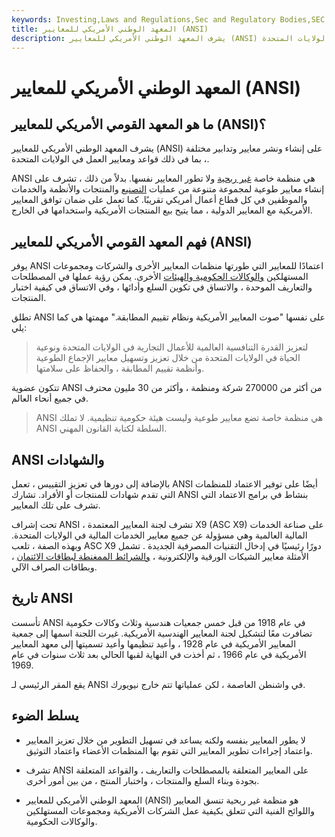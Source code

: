 ```yaml
---
keywords: Investing,Laws and Regulations,Sec and Regulatory Bodies,SEC
title: المعهد الوطني الأمريكي للمعايير (ANSI)
description: يشرف المعهد الوطني الأمريكي للمعايير (ANSI) على إنشاء ونشر قواعد ومعايير الأعمال في الولايات المتحدة.
---
```


# المعهد الوطني الأمريكي للمعايير (ANSI)
## ما هو المعهد القومي الأمريكي للمعايير (ANSI)؟

يشرف المعهد الوطني الأمريكي للمعايير (ANSI) على إنشاء ونشر معايير وتدابير مختلفة ، بما في ذلك قواعد ومعايير العمل في الولايات المتحدة.

ANSI هي منظمة خاصة [غير ربحية](/non-profitorganization) ولا تطور المعايير نفسها. بدلاً من ذلك ، تشرف على إنشاء معايير طوعية لمجموعة متنوعة من عمليات [التصنيع](/manufacturing) والمنتجات والأنظمة والخدمات والموظفين في كل قطاع أعمال أمريكي تقريبًا. كما تعمل على ضمان توافق المعايير الأمريكية مع المعايير الدولية ، مما يتيح بيع المنتجات الأمريكية واستخدامها في الخارج.

## فهم المعهد القومي الأمريكي للمعايير (ANSI)

يوفر ANSI اعتمادًا للمعايير التي طورتها منظمات المعايير الأخرى والشركات ومجموعات المستهلكين [والوكالات الحكومية والهيئات](/federal-agencies) الأخرى. يمكن رؤية عملها في المصطلحات والتعاريف الموحدة ، والاتساق في تكوين السلع وأدائها ، وفي الاتساق في كيفية اختبار المنتجات.

تطلق ANSI على نفسها "صوت المعايير الأمريكية ونظام تقييم المطابقة." مهمتها هي كما يلي:

>

> لتعزيز القدرة التنافسية العالمية للأعمال التجارية في الولايات المتحدة ونوعية الحياة في الولايات المتحدة من خلال تعزيز وتسهيل معايير الإجماع الطوعية وأنظمة تقييم المطابقة ، والحفاظ على سلامتها.

>

تتكون عضوية ANSI من أكثر من 270000 شركة ومنظمة ، وأكثر من 30 مليون محترف في جميع أنحاء العالم.

> ANSI هي منظمة خاصة تضع معايير طوعية وليست هيئة حكومية تنظيمية. لا تملك ANSI السلطة لكتابة القانون المهني.

>

## ANSI والشهادات

بالإضافة إلى دورها في تعزيز التقييس ، تعمل ANSI أيضًا على توفير الاعتماد للمنظمات التي تقدم شهادات للمنتجات أو الأفراد. تشارك ANSI بنشاط في برامج الاعتماد التي تشرف على تلك المعايير.

تحت إشراف ANSI ، تشرف لجنة المعايير المعتمدة X9 (ASC X9) على صناعة الخدمات المالية العالمية وهي مسؤولة عن جميع معايير الخدمات المالية في الولايات المتحدة. وبهذه الصفة ، تلعب ASC X9 دورًا رئيسيًا في إدخال التقنيات المصرفية الجديدة . تشمل الأمثلة معايير الشيكات الورقية والإلكترونية ، [والشرائط الممغنطة لبطاقات الائتمان](/magnetic-stripe-card) ، وبطاقات الصراف الآلي.

## تاريخ ANSI

تأسست ANSI في عام 1918 من قبل خمس جمعيات هندسية وثلاث وكالات حكومية تضافرت معًا لتشكيل لجنة المعايير الهندسية الأمريكية. غيرت اللجنة اسمها إلى جمعية المعايير الأمريكية في عام 1928 ، وأعيد تنظيمها وأعيد تسميتها إلى معهد المعايير الأمريكية في عام 1966 ، ثم أخذت في النهاية لقبها الحالي بعد ثلاث سنوات في عام 1969.

يقع المقر الرئيسي لـ ANSI في واشنطن العاصمة ، لكن عملياتها تتم خارج نيويورك.

## يسلط الضوء

- لا يطور المعايير بنفسه ولكنه يساعد في تسهيل التطوير من خلال تعزيز المعايير واعتماد إجراءات تطوير المعايير التي تقوم بها المنظمات الأعضاء واعتماد التوثيق.

- تشرف ANSI على المعايير المتعلقة بالمصطلحات والتعاريف ، والقواعد المتعلقة بجودة وبناء السلع والمنتجات ، واختبار المنتج ، من بين أمور أخرى.

- المعهد الوطني الأمريكي للمعايير (ANSI) هو منظمة غير ربحية تنسق المعايير واللوائح الفنية التي تتعلق بكيفية عمل الشركات الأمريكية ومجموعات المستهلكين والوكالات الحكومية.


